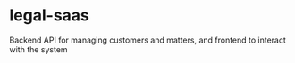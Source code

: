 # legal-saas
Backend API for managing customers and matters, and frontend to interact with the system
